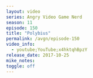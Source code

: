 ```yaml
---
layout: video
series: Angry Video Game Nerd
season: 11
episode: 150
title: "Polybius"
permalink: /avgn/episode-150
video_info:
  - youtube;YouTube;x4hktqhBpzY
release_date: 2017-10-25
mike_notes:
toggle: off
---
```

